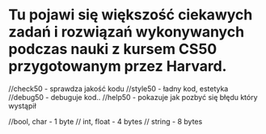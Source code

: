 # Tu pojawi się większość ciekawych zadań i rozwiązań wykonywanych podczas nauki z kursem CS50 przygotowanym przez Harvard. 

//check50 - sprawdza jakość kodu
//style50 - ładny kod, estetyka 
//debug50 - debuguje kod.. 
//help50 - pokazuje jak pozbyć się błędu który wystąpił

//bool, char - 1 byte
// int, float - 4 bytes
// string - 8 bytes
